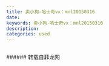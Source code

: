 ```yaml
---
title: 卖小狗-哈士奇vx：mnl20150316
date: 
keywords: 卖小狗-哈士奇vx：mnl20150316
description: 
categories: used
---
```

<td class="t_f" id="postmessage_3269475">

<img alt="" border="0" class="zoom" data-cf-modified-81c03d23e298ea693cd7fc94-="" file="http://www.flw.ph/data/appbyme/upload/image/201903/20/8EbUMDUDr2En.jpg" id="aimg_u895y" lazyloadthumb="1" onclick="" onmouseover="" src="http://www.flw.ph/data/appbyme/upload/image/201903/20/8EbUMDUDr2En.jpg"/><br/>
<img alt="" border="0" class="zoom" data-cf-modified-81c03d23e298ea693cd7fc94-="" file="http://www.flw.ph/data/appbyme/upload/image/201903/20/auLoCsRydJjK.jpg" id="aimg_hdwfm" lazyloadthumb="1" onclick="" onmouseover="" src="http://www.flw.ph/data/appbyme/upload/image/201903/20/auLoCsRydJjK.jpg"/><br/>
</td>
###### 转载自菲龙网